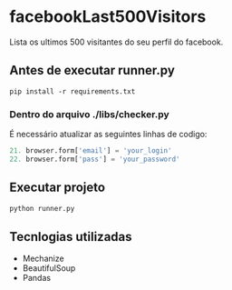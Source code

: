 # facebookLast500Visitors
Lista os ultimos 500 visitantes do seu perfil do facebook.


## Antes de executar runner.py
```shell
pip install -r requirements.txt
```

### Dentro do arquivo ./libs/checker.py
É necessário atualizar as seguintes linhas de codigo:
```python
21. browser.form['email'] = 'your_login'
22. browser.form['pass'] = 'your_password'
```

## Executar projeto
```python
python runner.py
```

## Tecnlogias utilizadas

* Mechanize
* BeautifulSoup
* Pandas
